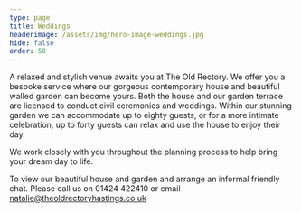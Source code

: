 ```yaml
---
type: page
title: Weddings
headerimage: /assets/img/hero-image-weddings.jpg
hide: false
order: 50
---
```

A relaxed and stylish venue awaits you at The Old Rectory. We offer you a bespoke service where our gorgeous contemporary house and beautiful walled garden can become yours. Both the house and our garden terrace are licensed to conduct civil ceremonies and weddings. Within our stunning garden we can accommodate up to eighty guests, or for a more intimate celebration, up to forty guests can relax and use the house to enjoy their day.

We work closely with you throughout the planning process to help bring your dream day to life.

To view our beautiful house and garden and arrange an informal friendly chat. Please call us on 01424 422410 or email natalie@theoldrectoryhastings.co.uk
